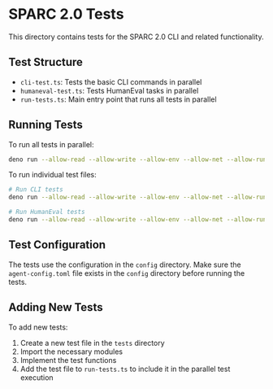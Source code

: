 # SPARC 2.0 Tests

This directory contains tests for the SPARC 2.0 CLI and related functionality.

## Test Structure

- `cli-test.ts`: Tests the basic CLI commands in parallel
- `humaneval-test.ts`: Tests HumanEval tasks in parallel
- `run-tests.ts`: Main entry point that runs all tests in parallel

## Running Tests

To run all tests in parallel:

```bash
deno run --allow-read --allow-write --allow-env --allow-net --allow-run run-tests.ts
```

To run individual test files:

```bash
# Run CLI tests
deno run --allow-read --allow-write --allow-env --allow-net --allow-run cli-test.ts

# Run HumanEval tests
deno run --allow-read --allow-write --allow-env --allow-net --allow-run humaneval-test.ts
```

## Test Configuration

The tests use the configuration in the `config` directory. Make sure the `agent-config.toml` file exists in the `config` directory before running the tests.

## Adding New Tests

To add new tests:

1. Create a new test file in the `tests` directory
2. Import the necessary modules
3. Implement the test functions
4. Add the test file to `run-tests.ts` to include it in the parallel test execution